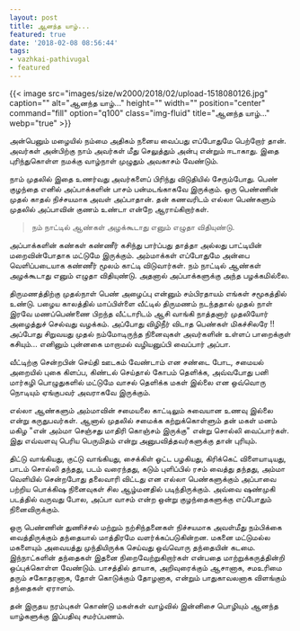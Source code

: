 ```yaml
---
layout: post
title: ஆனந்த யாழ்...
featured: true
date: '2018-02-08 08:56:44'
tags:
- vazhkai-pathivugal
- featured
---
```


{{< image src="images/size/w2000/2018/02/upload-1518080126.jpg" caption="" alt="ஆனந்த யாழ்..." height="" width="" position="center" command="fill" option="q100" class="img-fluid" title="ஆனந்த யாழ்..."  webp="true"  >}}


அன்பெனும் மழையில் நம்மை அதிகம் நனைய வைப்பது எப்போதுமே பெற்றோர் தான். அவர்கள் அன்பிற்கு நாம் அவர்கள் மீது செலுத்தும் அன்பு என்றும் ஈடாகாது. இதை புரிந்துகொள்ள நமக்கு வாழ்நாள் முழுதும் அவகாசம் வேண்டும்.

நாம் முதலில் இதை உணர்வது அவர்களைப் பிரிந்து விடுதியில் சேரும்போது. பெண் குழந்தை எனில் அப்பாக்களின் பாசம் பன்மடங்காகவே இருக்கும். ஒரு பெண்ணின் முதல் காதல் நிச்சயமாக அவள் அப்பாதான். தன் கணவரிடம் எல்லா பெண்களும் முதலில் அப்பாவின் குணம் உண்டா என்றே ஆராய்கிறார்கள்.

>நம் நாட்டில் ஆண்கள் அழக்கூடாது எனும் எழுதா விதியுண்டு.

அப்பாக்களின் கண்கள் கண்ணீர் கசிந்து பார்ப்பது தாத்தா அல்லது பாட்டியின் மறைவின்போதாக மட்டுமே இருக்கும். அம்மாக்கள் எப்போதுமே அன்பை வெளிப்படையாக கண்ணீர் மூலம் காட்டி விடுவார்கள். நம் நாட்டில் ஆண்கள் அழக்கூடாது எனும் எழுதா விதியுண்டு. அதனால் அப்பாக்களுக்கு அந்த பழக்கமில்லை. 

திருமணத்திற்கு முதல்நாள் பெண் அழைப்பு என்னும் சம்பிரதாயம் எங்கள் சமூகத்தில் உண்டு. பழைய காலத்தில் மாப்பிள்ளை வீட்டில் திருமணம் நடந்ததால் முதல் நாள் இரவே மணப்பெண்ணை பிறந்த வீட்டாரிடம் ஆசி வாங்கி நாத்தனார் முதலியோர் அழைத்துச் செல்வது வழக்கம். அப்போது விழிநீர் விடாத பெண்கள் மிகச்சிலரே !! அப்போது சிறுவயது முதல் நம்மோடிருந்த நினைவுகள் அவர்களின் உள்ளப் பாறைக்குள் கசியும்... எனினும் புன்னகை மாறாமல் வழியனுப்பி வைப்பார் அப்பா. 

வீட்டிற்கு சென்றபின் செய்தி ஊடகம் வேண்டாம் என சண்டை போட, சமையல் அறையில் புகை கிளப்ப, கிண்டல் செய்தால் கோபம் தெளிக்க, அவ்வபோது பனி மார்கழி பொழுதுகளில் மட்டுமே வாசல் தெளிக்க மகள் இல்லை என ஒவ்வொரு நொடியும் ஏங்குபவர் அவராகவே இருக்கும்.

எல்லா ஆண்களும் அம்மாவின் சமையலை காட்டிலும் சுவையான உணவு இல்லை என்று கருதுபவர்கள். ஆனால் முதலில் சமைக்க கற்றுக்கொள்ளும் தன் மகள் மனம் மகிழ "என் அம்மா செஞ்சது மாதிரி கொஞ்சம் இருக்கு" என்று சொல்லி வைப்பார்கள். இது எவ்வளவு பெரிய பெருமிதம் என்று அனுபவித்தவர்களுக்கு தான் புரியும்.

திட்டு வாங்கியது, குட்டு வாங்கியது, சைக்கிள் ஓட்ட பழகியது, கிரிக்கெட் விளையாடியது, பாடம் சொல்லி தந்தது, படம் வரைந்தது, கடும் புளிப்பில் ரசம் வைத்து தந்தது, அம்மா வெளியில் சென்றபோது தலைவாரி விட்டது என எல்லா பெண்களுக்கும் அப்பாவை பற்றிய பொக்கிஷ நினைவுகள் சில ஆழ்மனதில் படிந்திருக்கும். அவ்வை ஷண்முகி படத்தில் வருவது போல, அப்பா வாசம் என்ற ஒன்று குழந்தைகளுக்கு எப்போதும் நினைவிருக்கும்.

 ஒரு பெண்ணின் துணிச்சல் மற்றும் நற்சிந்தனைகள் நிச்சயமாக அவள்மீது நம்பிக்கை வைத்திருக்கும் தந்தையால் மாத்திரமே வளர்க்கப்படுகின்றன. மகனை மட்டுமல்ல மகளையும் அவையத்து முந்தியிருக்க செய்வது ஒவ்வொரு தந்தையின் கடமை. இந்நாட்களின் தந்தைகள் இதனை நிறைவேற்றுகிறார்கள் என்பதை மாற்றுக்கருத்தின்றி ஒப்புக்கொள்ள வேண்டும். பாசத்தில் தாயாக, அறிவுரைக்கும் ஆசானாக, சமஉரிமை தரும் சகோதரனாக, தோள் கொடுக்கும் தோழனாக, என்றும் பாதுகாவலனாக விளங்கும் தந்தைகள் ஏராளம்.

தன் இருதய நரம்புகள் கொண்டு மகள்கள் வாழ்வில் இன்னிசை பொழியும் ஆனந்த யாழ்களுக்கு இப்பதிவு சமர்ப்பணம்.

 
